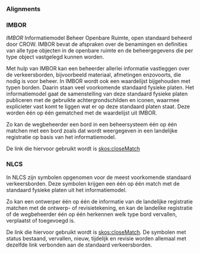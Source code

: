 
### Alignments



### IMBOR

<dfn>IMBOR</dfn> Informatiemodel Beheer Openbare Ruimte, open standaard beheerd door CROW. IMBOR bevat de afspraken over de benamingen en definities van alle type objecten in de openbare ruimte en de beheergegevens die per type object vastgelegd kunnen worden.

Met hulp van IMBOR kan een beheerder allerlei informatie vastleggen over de verkeersborden, bijvoorbeeld materiaal, afmetingen enzovoorts, die nodig is voor beheer. In IMBOR wordt ook een waardelijst bijgehouden met typen borden. Daarin staan veel voorkomende standaard fysieke platen. 
Het informatiemodel gaat de samenstelling van deze standaard fysieke platen publiceren met de gebruikte achtergrondschilden en iconen, waarmee explicieter vast komt te liggen wat er op deze standaard platen staat. Deze worden één op één gematched met de waardelijst uit IMBOR. 

Zo kan de wegbeheerder een bord in een beheersysteem één op één matchen met een bord zoals dat wordt weergegeven in een landelijke registratie op basis van het informatiemodel.

De link die hiervoor gebruikt wordt is [skos:closeMatch](https://www.w3.org/2004/02/skos/core#closeMatch)

### NLCS
In NLCS zijn symbolen opgenomen voor de meest voorkomende standaard verkeersborden. Deze symbolen krijgen een één op één match met de standaard fysieke platen uit het informatiemodel.

Zo kan een ontwerper één op één de informatie van de landelijke registratie matchen met de ontwerp- of revisietekening, en kan de landelike registratie of de wegbeheerder één op één herkennen welk type bord vervallen, verplaatst of toegevoegd is.

De link die hiervoor gebruikt wordt is [skos:closeMatch](https://www.w3.org/2004/02/skos/core#closeMatch). De symbolen met status bestaand, vervallen, nieuw, tijdelijk en revisie worden allemaal met dezelfde link verbonden aan de standaard verkeersborden.